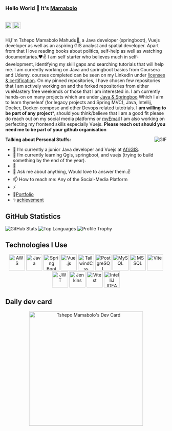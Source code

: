 ### Hello World 👋 It's [Mamabolo](https://github.com/MamaboloGtub/MamaboloGtub)

<br/>


<a href="https://bsky.app/profile/devgtub.bsky.social" target="_blank">
<img align="left" alt="Saket Prag | Buesky" width="22px" src="https://github.com/OzzyCzech/bluesky-logo/blob/main/src/bluesky-icon.svg" />
</a>
<a href="https://www.linkedin.com/in/tshepo-mamabolo-mahudu-7ab12333" target="_blank">
<img align="left" alt="Saket Prag" width="22px" src="https://cdn.jsdelivr.net/npm/simple-icons@v3/icons/linkedin.svg" />
</a>
<br />

<br />

Hi,I'm Tshepo Mamabolo Mahudu🙌, a Java developer (springboot), Vuejs developer as well as an aspiring GIS analyst and spatial developer. Apart from that I love reading books about politics, self-help as well as watching documentaries.❤✌
I am self starter who believes much in self-development,  identifying my skill gaps and searching tutorials that will help me.  I am currently working on Java and springboot basics from Coursera and Udemy.
courses completed can be seen on my LinkedIn under [licenses & certification](https://www.linkedin.com/in/tshepo-mamabolo-mahudu-7ab12333/details/certifications/).
On my pinned repositories, I have chosen few repositories that I am actively working on and the forked repositories from either vueMastery free weekends or those that I am interested in.
I am currently hands-on on many projects which are under [Java & Springboo](https://github.com/MamaboloGtub/java-and-spring-tut) Which I aim to learn thymeleaf (for legacy projects and Spring MVC), Java, Intellij, Docker, Docker-compose and other Devops related tutotrials. 
**I am willing to be part of any project***,  should you think/believe that I am a good fit please do reach out on my social media platforms or [myEmail](mailto:tmmmmadi@gmail.com)
I am also working on perfecting my frontend skills especially Vuejs.  **Please reach out should you need me to be part of your github organisation**

<img align="right" alt="GIF" src="https://media.giphy.com/media/USV0ym3bVWQJJmNu3N/giphy.gif" />


**Talking about Personal Stuffs:**

- 🔭 I’m currently a junior Java developer and Vuejs at [AfriGIS](www.afrigis.co.za).
- 🌱 I’m currently learning Qgis, springboot, and vuejs (trying to build something by the end of the year).
- 👯 
- 💬 Ask me about anything, Would love to answer them.✌
- 📫 How to reach me: Any of the Social-Media Platform 
- ⚡ 
- 📝[Portfolio](https://github.com/MamaboloGtub/MamaboloGtub)
- ✨[achievement](https://github.com/MamaboloGtub?tab=achievements)


## GitHub Statistics

![GitHub Stats](https://github-readme-stats.vercel.app/api?username=MamaboloGtub&show_icons=true&theme=radical)
![Top Languages](https://github-readme-stats.vercel.app/api/top-langs/?username=MamaboloGtub&layout=compact&theme=radical)
![Profile Trophy](https://github-profile-trophy.vercel.app/?username=MamaboloGtub&theme=radical)

## Technologies I Use

<div align="center">
     <img src="https://upload.wikimedia.org/wikipedia/commons/9/93/Amazon_Web_Services_Logo.svg" alt="AWS" width="50" height="50" />
    <img src="https://cdn.jsdelivr.net/gh/devicons/devicon/icons/java/java-original.svg" alt="Java" width="50" height="50"/>
    <img src="https://cdn.jsdelivr.net/gh/devicons/devicon/icons/spring/spring-original.svg" alt="Spring Boot" width="50" height="50"/>
    <img src="https://cdn.jsdelivr.net/gh/devicons/devicon/icons/vuejs/vuejs-original.svg" alt="Vue.js" width="50" height="50"/>
    <img src="https://upload.wikimedia.org/wikipedia/commons/d/d5/Tailwind_CSS_Logo.svg" alt="TailwindCss" width="50" height="50" />
    <img src="https://cdn.jsdelivr.net/gh/devicons/devicon/icons/postgresql/postgresql-original.svg" alt="PostgreSQL" width="50" height="50"/>
    <img src="https://cdn.jsdelivr.net/gh/devicons/devicon/icons/mysql/mysql-original.svg" alt="MySQL" width="50" height="50"/>
    <img src="https://cdn.jsdelivr.net/gh/devicons/devicon/icons/microsoftsqlserver/microsoftsqlserver-plain.svg" alt="MS SQL" width="50" height="50"/>
    <img src="https://cdn.jsdelivr.net/gh/devicons/devicon/icons/vite/vite-original.svg" alt="Vite" width="50" height="50"/>
    <img src="https://static.cdnlogo.com/logos/j/20/jwt.svg" alt="JWT" width="50" height="50"/>
    <img src="https://cdn.jsdelivr.net/npm/simple-icons@3.13.0/icons/jenkins.svg" alt="Jenkins" width="50" height="50"/>
    <img src="https://cdn.jsdelivr.net/gh/devicons/devicon/icons/vitest/vitest-plain.svg" alt="Vitest" width="50" height="50"/>
     <img src="https://cdn.jsdelivr.net/gh/devicons/devicon/icons/intellij/intellij-original.svg" alt="IntelliJ IDEA" width="50" height="50"/>
</div>

## Daily dev card

<div align="center">
    <a href="https://app.daily.dev/tshepomamabolo"><img src="https://api.daily.dev/devcards/v2/fRhwc2ioUJt3D2W76LGUZ.png?r=2lx" width="356" alt="Tshepo Mamabolo's Dev Card"/></a>
</div>
